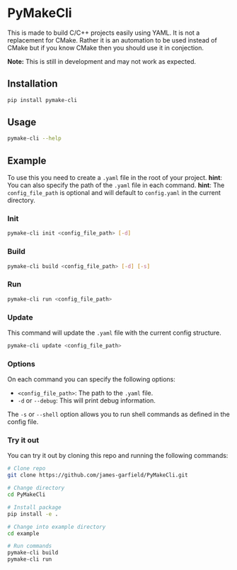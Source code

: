 # PyMakeCli

This is made to build C/C++ projects easily using YAML. It is not a replacement for CMake. 
Rather it is an automation to be used instead of CMake but if you know CMake then you should use it in conjection.

**Note:** This is still in development and may not work as expected.

## Installation

```bash
pip install pymake-cli
```

## Usage

```bash
pymake-cli --help
```

## Example

To use this you need to create a `.yaml` file in the root of your project.
**hint**: You can also specify the path of the `.yaml` file in each command.
**hint**: The `config_file_path` is optional and will default to `config.yaml` in the current directory.

### Init
    
```bash
pymake-cli init <config_file_path> [-d]
```

### Build
    
```bash
pymake-cli build <config_file_path> [-d] [-s]
```

### Run
```bash
pymake-cli run <config_file_path>
```

### Update
This command will update the `.yaml` file with the current config structure.
```bash
pymake-cli update <config_file_path> 
```

### Options
On each command you can specify the following options:
- `<config_file_path>`: The path to the `.yaml` file.
- `-d` or `--debug`: This will print debug information.

The `-s` or `--shell` option allows you to run shell commands as defined in the config file.
### Try it out
You can try it out by cloning this repo and running the following commands:
```bash
# Clone repo
git clone https://github.com/james-garfield/PyMakeCli.git

# Change directory
cd PyMakeCli

# Install package
pip install -e .

# Change into example directory
cd example

# Run commands
pymake-cli build
pymake-cli run
```